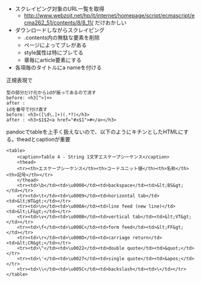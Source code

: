 * スクレイピング対象のURL一覧を取得
    * http://www.webzoit.net/hp/it/internet/homepage/script/ecmascript/ecma262_51/contents/8/8_11/ だけおかしい
* ダウンロードしながらスクレイピング
    * .contents内の無駄な要素を削除
    * ページによってブレがある
    * style属性は特にブレてる
    * 章毎にarticle要素にする
* 各項毎のタイトルにa nameを付ける


正規表現で

    型の部分だけ元からidが振ってあるので消す
    before: <h3[^>]+>
    after :
    idを番号で付け直す
    before: <h3>([\d\.]+)(.*?)</h3>
    after : <h3>$1$2<a href="#x$1">#</a></h3>
    

pandocでtableを上手く扱えないので、以下のようにキチンとしたHTMLにする。theadとcaptionが重要

    <table>
        <caption>Table 4 - String 1文字エスケープシーケンス</caption>
        <thead>
        <tr><th>エスケープシーケンス</th><th>コードユニット値</th><th>名称</th><th>記号</th></tr>
        </thead>
        <tr><td>\b</td><td>\u0008</td><td>backspace</td><td>&lt;BS&gt;</td></tr>
        <tr><td>\t</td><td>\u0009</td><td>horizontal tab</td><td>&lt;HT&gt;</td></tr>
        <tr><td>\n</td><td>\u000A</td><td>line feed (new line)</td><td>&lt;LF&gt;</td></tr>
        <tr><td>\v</td><td>\u000B</td><td>vertical tab</td><td>&lt;VT&gt;</td></tr>
        <tr><td>\f</td><td>\u000C</td><td>form feed</td><td>&lt;FF&gt;</td></tr>
        <tr><td>\r</td><td>\u000D</td><td>carriage return</td><td>&lt;CR&gt;</td></tr>
        <tr><td>\"</td><td>\u0022</td><td>double quote</td><td>&quot;</td></tr>
        <tr><td>\'</td><td>\u0027</td><td>single quote</td><td>&apos;</td></tr>
        <tr><td>\\</td><td>\u005C</td><td>backslash</td><td>\</td></tr>
    </table>